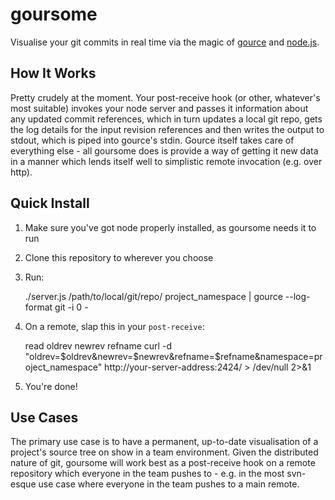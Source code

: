 # goursome

Visualise your git commits in real time via the magic of [gource](https://github.com/acaudwell/Gource)
and [node.js](https://github.com/joyent/node).

## How It Works

Pretty crudely at the moment. Your post-receive hook (or other, whatever's most suitable) invokes your node server and
passes it information about any updated commit references, which in turn updates a local git repo, gets the log details for
the input revision references and then writes the output to stdout, which is piped into gource's stdin. Gource itself
takes care of everything else - all goursome does is provide a way of getting it new data in a manner which lends itself
well to simplistic remote invocation (e.g. over http).

## Quick Install

1) Make sure you've got node properly installed, as goursome needs it to run

2) Clone this repository to wherever you choose

3) Run:

    ./server.js /path/to/local/git/repo/ project_namespace | gource --log-format git -i 0 -

4) On a remote, slap this in your `post-receive`:

    read oldrev newrev refname
    curl -d "oldrev=$oldrev&newrev=$newrev&refname=$refname&namespace=project_namespace" http://your-server-address:2424/ > /dev/null 2>&1

5) You're done!

## Use Cases

The primary use case is to have a permanent, up-to-date visualisation of a project's source tree on show in a team environment.
Given the distributed nature of git, goursome will work best as a post-receive hook on a remote repository which everyone in the team
pushes to - e.g. in the most svn-esque use case where everyone in the team pushes to a main remote.
